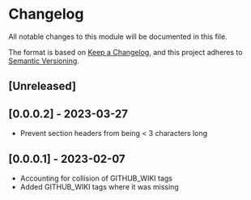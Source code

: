 # Changelog

All notable changes to this module will be documented in this file.

The format is based on [Keep a Changelog](https://keepachangelog.com/en/1.0.0/),
and this project adheres to [Semantic Versioning](https://semver.org/spec/v2.0.0.html).

## [Unreleased]

## [0.0.0.2] - 2023-03-27

- Prevent section headers from being < 3 characters long

## [0.0.0.1] - 2023-02-07

- Accounting for collision of GITHUB_WIKI tags
- Added GITHUB_WIKI tags where it was missing
